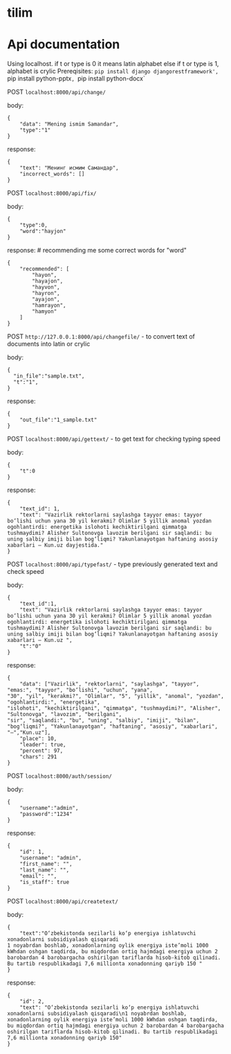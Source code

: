# tilim
# Api documentation
Using localhost.
if t or type is 0 it means latin alphabet else if t or type is 1, alphabet is crylic
Prereqisites:
   `pip install django djangorestframework', `pip install python-pptx`, `pip install python-docx`

POST `localhost:8000/api/change/`

body:
```
{
    "data": "Mening ismim Samandar",
    "type":"1"
}
```
response:
```
{
    "text": "Менинг исмим Самандар",
    "incorrect_words": []
}
```


POST `localhost:8000/api/fix/`

body:
```
{
    "type":0,
    "word":"hayjon"
}
```

response:    # recommending me some correct words for "word"
```
{
    "recommended": [
        "hayon",
        "hayajon",
        "hayvon",
        "hayron",
        "ayajon",
        "hamrayon",
        "hamyon"
    ]
}
```

POST `http://127.0.0.1:8000/api/changefile/` - to convert text of documents into latin or crylic


body:
```
{
  "in_file":"sample.txt",
  "t":"1",
}
```
response:
```
{
    "out_file":"1_sample.txt"
}
```
POST `localhost:8000/api/gettext/` - to get text for checking typing speed


body:
```
{
    "t":0
}
```
response:
```
{
    "text_id": 1,
    "text": "Vazirlik rektorlarni saylashga tayyor emas: tayyor bo‘lishi uchun yana 30 yil kerakmi? Olimlar 5 yillik anomal yozdan ogohlantirdi: energetika islohoti kechiktirilgani qimmatga tushmaydimi? Alisher Sultonovga lavozim berilgani sir saqlandi: bu uning salbiy imiji bilan bog‘liqmi? Yakunlanayotgan haftaning asosiy xabarlari – Kun.uz dayjestida."
}
```
POST `localhost:8000/api/typefast/` - type previously generated text and check speed


body:
```
{
    "text_id":1,
    "text": "Vazirlik rektorlarni saylashga tayyor emas: tayyor bo‘lishi uchun yana 30 yil kerakmi? Olimlar 5 yillik anomal yozdan ogohlantirdi: energetika islohoti kechiktirilgani qimmatga tushmaydimi? Alisher Sultonovga lavozim berilgani sir saqlandi: bu uning salbiy imiji bilan bog‘liqmi? Yakunlanayotgan haftaning asosiy xabarlari – Kun.uz ",
    "t":"0"
}
```
response:
```
{
    "data": ["Vazirlik", "rektorlarni", "saylashga", "tayyor", "emas:", "tayyor", "bo‘lishi", "uchun", "yana", 
"30", "yil", "kerakmi?", "Olimlar", "5", "yillik", "anomal", "yozdan", "ogohlantirdi:", "energetika", 
"islohoti", "kechiktirilgani", "qimmatga", "tushmaydimi?", "Alisher", "Sultonovga", "lavozim", "berilgani",
"sir", "saqlandi:", "bu", "uning", "salbiy", "imiji", "bilan", "bog‘liqmi?", "Yakunlanayotgan", "haftaning", "asosiy", "xabarlari", "–","Kun.uz"],
    "place": 10,
    "leader": true,
    "percent": 97,
    "chars": 291
}
```
POST `localhost:8000/auth/session/`


body:
```
{
    "username":"admin",
    "password":"1234"
}
```
response:
```
{
    "id": 1,
    "username": "admin",
    "first_name": "",
    "last_name": "",
    "email": "",
    "is_staff": true
}
```
POST `localhost:8000/api/createtext/`


body:
```
{
    "text":"O‘zbekistonda sezilarli ko‘p energiya ishlatuvchi xonadonlarni subsidiyalash qisqaradi
1 noyabrdan boshlab, xonadonlarning oylik energiya iste’moli 1000 kWhdan oshgan taqdirda, bu miqdordan ortiq hajmdagi energiya uchun 2 barobardan 4 barobargacha oshirilgan tariflarda hisob-kitob qilinadi. Bu tartib respublikadagi 7,6 millionta xonadonning qariyb 150 "
}
```
response:
```
{
    "id": 2,
    "text": "O‘zbekistonda sezilarli ko‘p energiya ishlatuvchi xonadonlarni subsidiyalash qisqaradi\n1 noyabrdan boshlab, xonadonlarning oylik energiya iste’moli 1000 kWhdan oshgan taqdirda, bu miqdordan ortiq hajmdagi energiya uchun 2 barobardan 4 barobargacha oshirilgan tariflarda hisob-kitob qilinadi. Bu tartib respublikadagi 7,6 millionta xonadonning qariyb 150"
}
```


